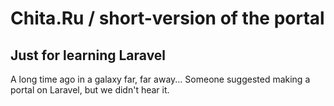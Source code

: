 
# Chita.Ru / short-version of the portal

## Just for learning Laravel

A long time ago in a galaxy far, far away... Someone suggested making a portal on Laravel, but we didn't hear it.

